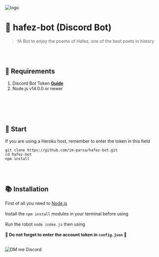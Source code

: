 ![logo](https://cdn.discordapp.com/attachments/776425421968244768/832315187830849576/Hafez.jpg)

# 🤖 hafez-bot (Discord Bot)
> fA Bot to enjoy the poems of Hafez, one of the best poets in history

<br><br>

## 🔧 Requirements
1. Discord Bot Token **[Guide](https://discordjs.guide/preparations/setting-up-a-bot-application.html#creating-your-bot)**
2. Node.js v14.0.0 or newer

<br><br>
<br><br>

## 🚀 Start

If you are using a Heroku host, remember to enter the token in this field

```
git clone https://github.com/im-parsa/hafez-bot.git
cd hafez-bot
npm install
```
<br><br>

## 📚 Installation

First of all you need to <a href="https://nodejs.org/en/"> Node.js </a>
<br> <br>
Install the `npm install` modules in your terminal before using
<br> <br>
Run the robot `node index.js` then using
<br> <br>
**🔴 Do not forget to enter the account token in `config.json` 🔴**
<br> <br>

![DM me Discord](https://discord.c99.nl/widget/theme-1/488958506280550402.png)

